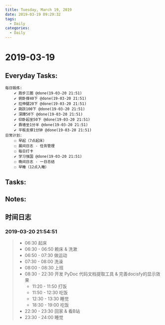 ```yaml
---
title: Tuesday, March 19, 2019
date: 2019-03-19 09:29:32
tags:
  - Daily
categories:
  - Daily
---
```


#  2019-03-19

<!-- more -->

## Everyday Tasks:
    每日锻炼:
        ✔ 跑步三圈 @done(19-03-20 21:51)
        ✔ 俯卧撑40下 @done(19-03-20 21:51)
        ✔ 拉伸腿20下 @done(19-03-20 21:51)
        ✔ 跳跃100下 @done(19-03-20 21:51)
        ✔ 深蹲50下 @done(19-03-20 21:51)
        ✔ 仰卧起坐50下 @done(19-03-20 21:51)
        ✔ 靠墙坐1分半 @done(19-03-20 21:51)
        ✔ 平板支撑1分钟 @done(19-03-20 21:51)
    日常计划:
        ☐ 早起（7点起床）
        ☐ 晨间日志 - 任务管理
        ☐ 每日打卡
        ✔ 学习强国 @done(19-03-20 21:51)
        ☐ 晚间日志 - 一日总结
        ☐ 早睡（12点入睡）

## Tasks:

## Notes:

## 时间日志
### 2019-03-20 21:54:51
> - 06:30 起床
> - 06:30 - 06:50 赖床 & 洗漱 
> - 06:50 - 07:30 做运动
> - 07:30 - 08:00 洗澡
> - 08:00 - 08:30 上班
> - 08:30 - 22:30 开发 PyDoc 代码文档提取工具 & 完善docisfy的显示效果
>   - 11:20 - 11:50 打饭
>   - 11:50 - 12:30 吃饭 
>   - 12:30 - 13:30 睡觉 
>   - 18:30 - 19:00 吃饭
> - 22:30 - 23:30 回家 & 看B站 
> - 23:30 - 24:00 睡觉